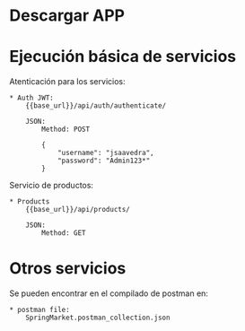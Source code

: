 # Descargar APP

# Ejecución básica de servicios

Atenticación para los servicios:

    * Auth JWT:
        {{base_url}}/api/auth/authenticate/
        
        JSON:
            Method: POST
            
            {
                "username": "jsaavedra",
                "password": "Admin123*"
            }

Servicio de productos:
    
    * Products
        {{base_url}}/api/products/
    
        JSON:
            Method: GET

# Otros servicios

Se pueden encontrar en el compilado de postman en:

    * postman file:
        SpringMarket.postman_collection.json
